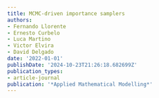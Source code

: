 ```yaml
---
title: MCMC-driven importance samplers
authors:
- Fernando Llorente
- Ernesto Curbelo
- Luca Martino
- Victor Elvira
- David Delgado
date: '2022-01-01'
publishDate: '2024-10-23T21:26:18.682699Z'
publication_types:
- article-journal
publication: '*Applied Mathematical Modelling*'
---
```

